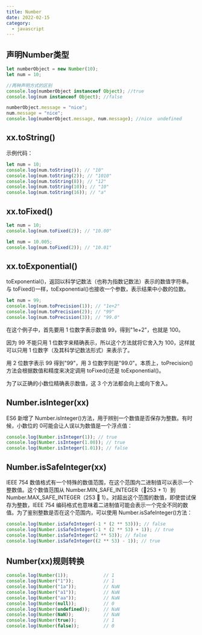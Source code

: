 ```yaml
---
title: Number
date: 2022-02-15
category:
  - javascript
---
```


<!-- more -->

## 声明Number类型
```js
let numberObject = new Number(10);
let num = 10;

//两种声明方式的区别
console.log(numberObject instanceof Object); //true
console.log(num instanceof Object); //false

numberObject.message = "nice";
num.message = "nice";
console.log(numberObject.message, num.message); //nice  undefined

```



## xx.toString()

示例代码：
```js
let num = 10;
console.log(num.toString()); // "10"
console.log(num.toString(2)); // "1010"
console.log(num.toString(8)); // "12"
console.log(num.toString(10)); // "10"
console.log(num.toString(16)); // "a" 
```

## xx.toFixed()
```js
let num = 10;
console.log(num.toFixed(2)); // "10.00"

let num = 10.005;
console.log(num.toFixed(2)); // "10.01"
```

## xx.toExponential()
toExponential()，返回以科学记数法（也称为指数记数法）表示的数值字符串。与 toFixed()一样，toExponential()也接收一个参数，表示结果中小数的位数。
```js
let num = 99;
console.log(num.toPrecision(1)); // "1e+2"
console.log(num.toPrecision(2)); // "99"
console.log(num.toPrecision(3)); // "99.0"
```
在这个例子中，首先要用 1 位数字表示数值 99，得到"1e+2"，也就是 100。

因为 99 不能只用 1 位数字来精确表示，所以这个方法就将它舍入为 100，这样就可以只用 1 位数字（及其科学记数法形式）来表示了。

用 2 位数字表示 99 得到"99"，用 3 位数字则是"99.0"。本质上，toPrecision()方法会根据数值和精度来决定调用 toFixed()还是 toExponential()。

为了以正确的小数位精确表示数值，这 3 个方法都会向上或向下舍入。


## Number.isInteger(xx)
ES6 新增了 Number.isInteger()方法，用于辨别一个数值是否保存为整数。有时候，小数位的 0可能会让人误以为数值是一个浮点值：
```js
console.log(Number.isInteger(1)); // true
console.log(Number.isInteger(1.00)); // true
console.log(Number.isInteger(1.01)); // false
```

## Number.isSafeInteger(xx)
IEEE 754 数值格式有一个特殊的数值范围，在这个范围内二进制值可以表示一个整数值。这个数值范围从 Number.MIN_SAFE_INTEGER（253 + 1）到 Number.MAX_SAFE_INTEGER（253  1）。对超出这个范围的数值，即使尝试保存为整数，IEEE 754 编码格式也意味着二进制值可能会表示一个完全不同的数值。为了鉴别整数是否在这个范围内，可以使用 Number.isSafeInteger()方法：
```js
console.log(Number.isSafeInteger(-1 * (2 ** 53))); // false
console.log(Number.isSafeInteger(-1 * (2 ** 53) + 1)); // true
console.log(Number.isSafeInteger(2 ** 53)); // false
console.log(Number.isSafeInteger((2 ** 53) - 1)); // true 
```


## Number(xx)规则转换

```js
console.log(Number(1));             // 1
console.log(Number("1"));           // 1
console.log(Number("1a"));          // NaN
console.log(Number("a1"));          // NaN
console.log(Number("aa"));          // NaN
console.log(Number(null));          // 0
console.log(Number(undefined));     // NaN
console.log(Number(NaN));           // NaN
console.log(Number(true));          // 1
console.log(Number(false));         // 0
```


